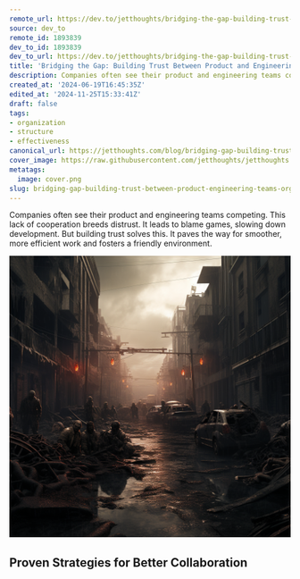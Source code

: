 ```yaml
---
remote_url: https://dev.to/jetthoughts/bridging-the-gap-building-trust-between-product-and-engineering-teams-133h
source: dev_to
remote_id: 1893839
dev_to_id: 1893839
dev_to_url: https://dev.to/jetthoughts/bridging-the-gap-building-trust-between-product-and-engineering-teams-133h
title: 'Bridging the Gap: Building Trust Between Product and Engineering Teams'
description: Companies often see their product and engineering teams competing. This lack of cooperation breeds...
created_at: '2024-06-19T16:45:35Z'
edited_at: '2024-11-25T15:33:41Z'
draft: false
tags:
- organization
- structure
- effectiveness
canonical_url: https://jetthoughts.com/blog/bridging-gap-building-trust-between-product-engineering-teams-organization-structure/
cover_image: https://raw.githubusercontent.com/jetthoughts/jetthoughts.github.io/master/content/blog/bridging-gap-building-trust-between-product-engineering-teams-organization-structure/cover.png
metatags:
  image: cover.png
slug: bridging-gap-building-trust-between-product-engineering-teams-organization-structure
---
```

Companies often see their product and engineering teams competing. This lack of cooperation breeds distrust. It leads to blame games, slowing down development. But building trust solves this. It paves the way for smoother, more efficient work and fosters a friendly environment.

![Image description](file_0.png)

Proven Strategies for Better Collaboration
---------------------------------------
